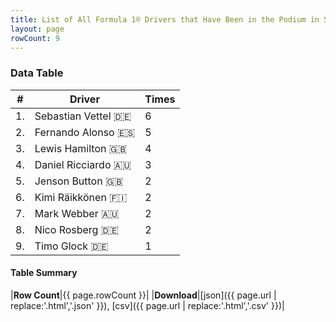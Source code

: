 ```yaml
---
title: List of All Formula 1® Drivers that Have Been in the Podium in Singapore by Number of Times
layout: page
rowCount: 9
---
```


<canvas id="chart" width="400" height="180"></canvas>
<script>
var data = {
    "datasets": [
        {
            "backgroundColor": "#f3a935",
            "borderColor": "#f68639",
            "borderWidth": 1,
            "data": [
                6.0,
                5.0,
                4.0,
                3.0,
                2.0,
                2.0,
                2.0,
                2.0,
                1.0
            ],
            "label": "Times"
        }
    ],
    "labels": [
        "Sebastian Vettel",
        "Fernando Alonso",
        "Lewis Hamilton",
        "Daniel Ricciardo",
        "Jenson Button",
        "Kimi Räikkönen",
        "Mark Webber",
        "Nico Rosberg",
        "Timo Glock"
    ]
};
var options = {
  legend: {
    display: false
  },
  scales: {
    xAxes: [{
      ticks: {
        beginAtZero: true,
        maxRotation: 180,
        display: window.innerWidth > 800
      }
    }],
    yAxes: [{
      ticks: {
        beginAtZero: true
      }
    }]
  },
  onResize: function(chart, size) {
    chart.options.scales.xAxes[0].ticks.display = size.width > 800;
  }
};
new Chart("chart", {
    data: data,
    type: 'bar',
    options: options
});
</script>



### Data Table

| # | Driver | Times |
|--|--|--|
| 1. | Sebastian Vettel 🇩🇪 | 6 |
| 2. | Fernando Alonso 🇪🇸 | 5 |
| 3. | Lewis Hamilton 🇬🇧 | 4 |
| 4. | Daniel Ricciardo 🇦🇺 | 3 |
| 5. | Jenson Button 🇬🇧 | 2 |
| 6. | Kimi Räikkönen 🇫🇮 | 2 |
| 7. | Mark Webber 🇦🇺 | 2 |
| 8. | Nico Rosberg 🇩🇪 | 2 |
| 9. | Timo Glock 🇩🇪 | 1 |

#### Table Summary

|**Row Count**|{{ page.rowCount }}|
|**Download**|[json]({{ page.url | replace:'.html','.json' }}), [csv]({{ page.url | replace:'.html','.csv' }})|
